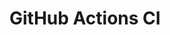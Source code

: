 # GitHub Actions CI






















































































































































































































































































































































































































































































































































































































































































